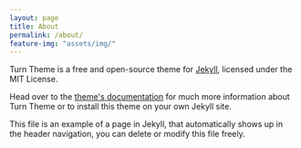 ```yaml
---
layout: page
title: About
permalink: /about/
feature-img: "assets/img/"
---
```


Turn Theme is a free and open-source theme for [Jekyll](http://jekyllrb.com/), licensed under the MIT License.

Head over to the [theme's documentation](https://github.com/wes-o/turn-theme) for much more information about Turn Theme or to install this theme on your own Jekyll site.

This file is an example of a page in Jekyll, that automatically shows up in the header navigation, you can delete or modify this file freely.
